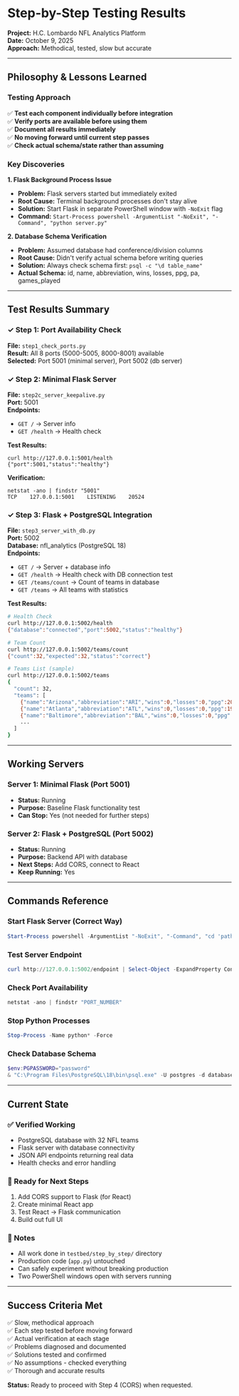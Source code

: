 # Step-by-Step Testing Results
**Project:** H.C. Lombardo NFL Analytics Platform  
**Date:** October 9, 2025  
**Approach:** Methodical, tested, slow but accurate

---

## Philosophy & Lessons Learned

### Testing Approach
✅ **Test each component individually before integration**  
✅ **Verify ports are available before using them**  
✅ **Document all results immediately**  
✅ **No moving forward until current step passes**  
✅ **Check actual schema/state rather than assuming**

### Key Discoveries

**1. Flask Background Process Issue**
- **Problem:** Flask servers started but immediately exited
- **Root Cause:** Terminal background processes don't stay alive
- **Solution:** Start Flask in separate PowerShell window with `-NoExit` flag
- **Command:** `Start-Process powershell -ArgumentList "-NoExit", "-Command", "python server.py"`

**2. Database Schema Verification**
- **Problem:** Assumed database had conference/division columns
- **Root Cause:** Didn't verify actual schema before writing queries
- **Solution:** Always check schema first: `psql -c "\d table_name"`
- **Actual Schema:** id, name, abbreviation, wins, losses, ppg, pa, games_played

---

## Test Results Summary

### ✓ Step 1: Port Availability Check
**File:** `step1_check_ports.py`  
**Result:** All 8 ports (5000-5005, 8000-8001) available  
**Selected:** Port 5001 (minimal server), Port 5002 (db server)

### ✓ Step 2: Minimal Flask Server
**File:** `step2c_server_keepalive.py`  
**Port:** 5001  
**Endpoints:**
- `GET /` → Server info
- `GET /health` → Health check

**Test Results:**
```
curl http://127.0.0.1:5001/health
{"port":5001,"status":"healthy"}
```

**Verification:**
```
netstat -ano | findstr "5001"
TCP    127.0.0.1:5001    LISTENING    20524
```

### ✓ Step 3: Flask + PostgreSQL Integration
**File:** `step3_server_with_db.py`  
**Port:** 5002  
**Database:** nfl_analytics (PostgreSQL 18)  
**Endpoints:**
- `GET /` → Server + database info
- `GET /health` → Health check with DB connection test
- `GET /teams/count` → Count of teams in database
- `GET /teams` → All teams with statistics

**Test Results:**
```bash
# Health Check
curl http://127.0.0.1:5002/health
{"database":"connected","port":5002,"status":"healthy"}

# Team Count
curl http://127.0.0.1:5002/teams/count
{"count":32,"expected":32,"status":"correct"}

# Teams List (sample)
curl http://127.0.0.1:5002/teams
{
  "count": 32,
  "teams": [
    {"name":"Arizona","abbreviation":"ARI","wins":0,"losses":0,"ppg":20.6},
    {"name":"Atlanta","abbreviation":"ATL","wins":0,"losses":0,"ppg":19.0},
    {"name":"Baltimore","abbreviation":"BAL","wins":0,"losses":0,"ppg":28.2},
    ...
  ]
}
```

---

## Working Servers

### Server 1: Minimal Flask (Port 5001)
- **Status:** Running
- **Purpose:** Baseline Flask functionality test
- **Can Stop:** Yes (not needed for further steps)

### Server 2: Flask + PostgreSQL (Port 5002)  
- **Status:** Running
- **Purpose:** Backend API with database
- **Next Steps:** Add CORS, connect to React
- **Keep Running:** Yes

---

## Commands Reference

### Start Flask Server (Correct Way)
```powershell
Start-Process powershell -ArgumentList "-NoExit", "-Command", "cd 'path/to/dir' ; python server.py"
```

### Test Server Endpoint
```powershell
curl http://127.0.0.1:5002/endpoint | Select-Object -ExpandProperty Content
```

### Check Port Availability
```powershell
netstat -ano | findstr "PORT_NUMBER"
```

### Stop Python Processes
```powershell
Stop-Process -Name python* -Force
```

### Check Database Schema
```powershell
$env:PGPASSWORD="password"
& "C:\Program Files\PostgreSQL\18\bin\psql.exe" -U postgres -d database_name -c "\d table_name"
```

---

## Current State

### ✅ Verified Working
- PostgreSQL database with 32 NFL teams
- Flask server with database connectivity
- JSON API endpoints returning real data
- Health checks and error handling

### 🔄 Ready for Next Steps
1. Add CORS support to Flask (for React)
2. Create minimal React app
3. Test React → Flask communication
4. Build out full UI

### 📝 Notes
- All work done in `testbed/step_by_step/` directory
- Production code (`app.py`) untouched
- Can safely experiment without breaking production
- Two PowerShell windows open with servers running

---

## Success Criteria Met

✅ Slow, methodical approach  
✅ Each step tested before moving forward  
✅ Actual verification at each stage  
✅ Problems diagnosed and documented  
✅ Solutions tested and confirmed  
✅ No assumptions - checked everything  
✅ Thorough and accurate results  

**Status:** Ready to proceed with Step 4 (CORS) when requested.

